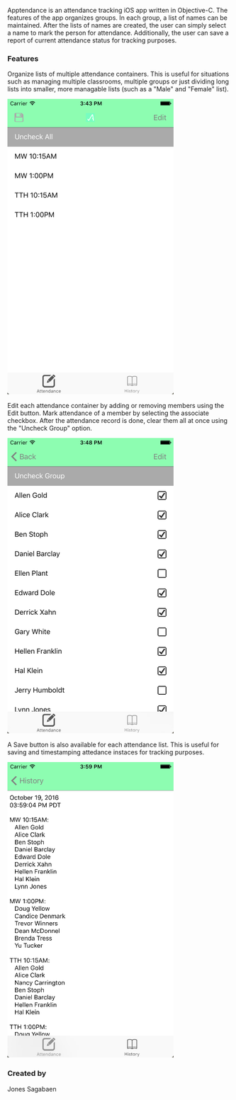 Apptendance is an attendance tracking iOS app written in Objective-C.  The features of the app organizes groups.  In each group, a list of names can be maintained.  After the lists of names are created, the user can simply select a name to mark the person for attendance.  Additionally, the user can save a report of current attendance status for tracking purposes.

### Features
Organize lists of multiple attendance containers.  This is useful for situations such as managing multiple classrooms, multiple groups or just dividing long lists into smaller, more managable lists (such as a "Male" and "Female" list).

![Alt text](/Screenshots/AttendanceList.png?raw=true "Optional Title")

Edit each attendance container by adding or removing members using the Edit button.  Mark attendance of a member by selecting the associate checkbox.  After the attendance record is done, clear them all at once using the "Uncheck Group" option.

![Alt text](/Screenshots/AttendanceRecord.png?raw=true "Optional Title")

A Save button is also available for each attendance list.  This is useful for saving and timestamping attedance instaces for tracking purposes.

![Alt text](/Screenshots/Saved.png?raw=true "Optional Title")

### Created by
Jones Sagabaen
